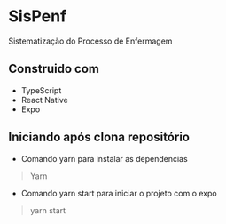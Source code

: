 # SisPenf
Sistematização do Processo de Enfermagem

## Construido com 
 - TypeScript
 - React Native
 - Expo 
 
 ## Iniciando após clona repositório
 - Comando yarn para instalar as dependencias
 > Yarn 
 - Comando yarn start para iniciar o projeto com o expo
 > yarn start
